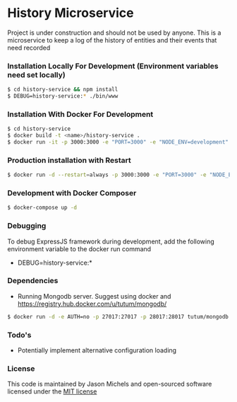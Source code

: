 # History Microservice

Project is under construction and should not be used by anyone.  This is a microservice to keep a log of the history of entities and their events that need recorded

### Installation Locally For Development (Environment variables need set locally)
```sh
$ cd history-service && npm install
$ DEBUG=history-service:* ./bin/www
```
### Installation With Docker For Development
```sh
$ cd history-service
$ docker build -t <name>/history-service .
$ docker run -it -p 3000:3000 -e "PORT=3000" -e "NODE_ENV=development" -e "NODE_MONGODB_URL=change ip/host" -e "NODE_MONGODB_DATABASE_NAME=history-service" -e "ANALYTICS_EVENT_ENABLED=true" -e "ANALYTICS_EVENT_HOST=change ip/host" -e "ANALYTICS_EVENT_PORT=3001" --rm --name history-service <name>/history-service
```

### Production installation with Restart
```sh
$ docker run -d --restart=always -p 3000:3000 -e "PORT=3000" -e "NODE_ENV=production" -e "NODE_MONGODB_URL=change ip/host" -e "NODE_MONGODB_DATABASE_NAME=history-service" -e "ANALYTICS_EVENT_ENABLED=true" -e "ANALYTICS_EVENT_HOST=change ip/host" -e "ANALYTICS_EVENT_PORT=3001" --name history-service <name>/history-service
```

### Development with Docker Composer
```sh
$ docker-compose up -d
```

### Debugging
To debug ExpressJS framework during development, add the following environment variable to the docker run command
- DEBUG=history-service:*

### Dependencies
 - Running Mongodb server. Suggest using docker and https://registry.hub.docker.com/u/tutum/mongodb/
 ```sh
 $ docker run -d -e AUTH=no -p 27017:27017 -p 28017:28017 tutum/mongodb
 ```

### Todo's
 - Potentially implement alternative configuration loading

### License
This code is maintained by Jason Michels and open-sourced software licensed under the [MIT license](http://opensource.org/licenses/MIT)